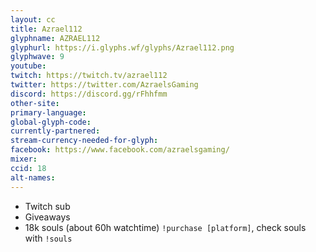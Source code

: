```yaml
---
layout: cc
title: Azrael112
glyphname: AZRAEL112
glyphurl: https://i.glyphs.wf/glyphs/Azrael112.png
glyphwave: 9
youtube: 
twitch: https://twitch.tv/azrael112
twitter: https://twitter.com/AzraelsGaming
discord: https://discord.gg/rFhhfmm
other-site: 
primary-language: 
global-glyph-code: 
currently-partnered: 
stream-currency-needed-for-glyph: 
facebook: https://www.facebook.com/azraelsgaming/
mixer: 
ccid: 18
alt-names: 
---
```

* Twitch sub
* Giveaways
* 18k souls (about 60h watchtime) `!purchase [platform]`, check souls with `!souls`

